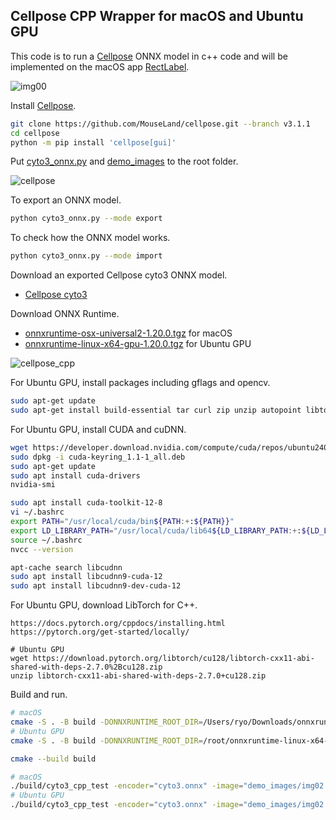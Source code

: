 ## Cellpose CPP Wrapper for macOS and Ubuntu GPU
This code is to run a [Cellpose](https://github.com/MouseLand/cellpose) ONNX model in c++ code and will be implemented on the macOS app [RectLabel](https://rectlabel.com).

![img00](https://github.com/user-attachments/assets/7c78cb97-12fe-41b5-80d7-bd2e12179313)

Install [Cellpose](https://github.com/MouseLand/cellpose/tree/v3.1.1).
```bash
git clone https://github.com/MouseLand/cellpose.git --branch v3.1.1
cd cellpose
python -m pip install 'cellpose[gui]'
```

Put [cyto3_onnx.py](https://github.com/ryouchinsa/cellpose-cpp/blob/master/cyto3_onnx.py) and [demo_images](https://huggingface.co/rectlabel/cellpose/resolve/main/demo_images.zip) to the root folder.

![cellpose](https://github.com/user-attachments/assets/6a6cbb75-a190-48cc-9d4e-546c79c0aae9)

To export an ONNX model.

```bash
python cyto3_onnx.py --mode export
```

To check how the ONNX model works.

```bash
python cyto3_onnx.py --mode import
```

Download an exported Cellpose cyto3 ONNX model.
- [Cellpose cyto3](https://huggingface.co/rectlabel/cellpose/resolve/main/cyto3.onnx.zip)

Download ONNX Runtime.
- [onnxruntime-osx-universal2-1.20.0.tgz](https://github.com/microsoft/onnxruntime/releases/download/v1.20.0/onnxruntime-osx-universal2-1.20.0.tgz) for macOS
- [onnxruntime-linux-x64-gpu-1.20.0.tgz](https://github.com/microsoft/onnxruntime/releases/download/v1.20.0/onnxruntime-linux-x64-gpu-1.20.0.tgz) for Ubuntu GPU

![cellpose_cpp](https://github.com/user-attachments/assets/3a93316d-d205-45c5-8ebe-eb2e0cbf09ef)

For Ubuntu GPU, install packages including gflags and opencv.
```bash
sudo apt-get update
sudo apt-get install build-essential tar curl zip unzip autopoint libtool bison libx11-dev libxft-dev libxext-dev libxrandr-dev libxi-dev libxcursor-dev libxdamage-dev libxinerama-dev libxtst-dev cmake libgflags-dev libopencv-dev python3-dev
```

For Ubuntu GPU, install CUDA and cuDNN.
```bash
wget https://developer.download.nvidia.com/compute/cuda/repos/ubuntu2404/x86_64/cuda-keyring_1.1-1_all.deb
sudo dpkg -i cuda-keyring_1.1-1_all.deb
sudo apt-get update
sudo apt install cuda-drivers
nvidia-smi

sudo apt install cuda-toolkit-12-8
vi ~/.bashrc
export PATH="/usr/local/cuda/bin${PATH:+:${PATH}}"
export LD_LIBRARY_PATH="/usr/local/cuda/lib64${LD_LIBRARY_PATH:+:${LD_LIBRARY_PATH}}"
source ~/.bashrc
nvcc --version

apt-cache search libcudnn
sudo apt install libcudnn9-cuda-12
sudo apt install libcudnn9-dev-cuda-12
```

For Ubuntu GPU, download LibTorch for C++.
```
https://docs.pytorch.org/cppdocs/installing.html
https://pytorch.org/get-started/locally/

# Ubuntu GPU
wget https://download.pytorch.org/libtorch/cu128/libtorch-cxx11-abi-shared-with-deps-2.7.0%2Bcu128.zip
unzip libtorch-cxx11-abi-shared-with-deps-2.7.0+cu128.zip
```

Build and run.

```bash
# macOS
cmake -S . -B build -DONNXRUNTIME_ROOT_DIR=/Users/ryo/Downloads/onnxruntime-osx-universal2-1.20.0
# Ubuntu GPU
cmake -S . -B build -DONNXRUNTIME_ROOT_DIR=/root/onnxruntime-linux-x64-gpu-1.20.0 -DCMAKE_PREFIX_PATH=/root/libtorch

cmake --build build

# macOS
./build/cyto3_cpp_test -encoder="cyto3.onnx" -image="demo_images/img02.png" -device="cpu"
# Ubuntu GPU
./build/cyto3_cpp_test -encoder="cyto3.onnx" -image="demo_images/img02.png" -device="cuda:0"
```
